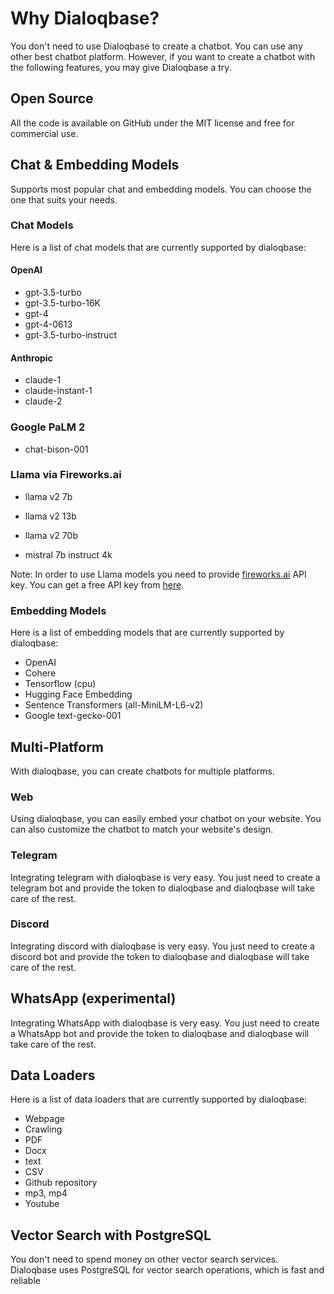 # Why Dialoqbase?

You don't need to use Dialoqbase to create a chatbot. You can use any other best chatbot platform. However, if you want to create a chatbot with the following features, you may give Dialoqbase a try.

## Open Source

All the code is available on GitHub under the MIT license and free for commercial use.

## Chat & Embedding Models

Supports most popular chat and embedding models. You can choose the one that suits your needs.

### Chat Models

Here is a list of chat models that are currently supported by dialoqbase:

#### OpenAI

* gpt-3.5-turbo
* gpt-3.5-turbo-16K
* gpt-4
* gpt-4-0613
* gpt-3.5-turbo-instruct

#### Anthropic

* claude-1
* claude-instant-1
* claude-2


### Google PaLM 2

* chat-bison-001


### Llama via Fireworks.ai

* llama v2 7b

* llama v2 13b

* llama v2 70b

* mistral 7b instruct 4k

Note: In order to use Llama models you need to provide [fireworks.ai](https://fireworks.ai/) API key. You can get a free API key from [here](https://fireworks.ai/).

### Embedding Models

Here is a list of embedding models that are currently supported by dialoqbase:

* OpenAI 
* Cohere
* Tensorflow (cpu)
* Hugging Face Embedding
* Sentence Transformers (all-MiniLM-L6-v2)
* Google text-gecko-001

## Multi-Platform

With dialoqbase, you can create chatbots for multiple platforms. 

### Web

Using dialoqbase, you can easily embed your chatbot on your website. You can also customize the chatbot to match your website's design.

### Telegram 

Integrating telegram with dialoqbase is very easy. You just need to create a telegram bot and provide the token to dialoqbase and dialoqbase will take care of the rest.


### Discord 

Integrating discord with dialoqbase is very easy. You just need to create a discord bot and provide the token to dialoqbase and dialoqbase will take care of the rest.

## WhatsApp (experimental)

Integrating WhatsApp with dialoqbase is very easy. You just need to create a WhatsApp bot and provide the token to dialoqbase and dialoqbase will take care of the rest.

## Data Loaders

Here is a list of data loaders that are currently supported by dialoqbase:

* Webpage
* Crawling
* PDF
* Docx
* text
* CSV
* Github repository
* mp3, mp4
* Youtube

## Vector Search with PostgreSQL

You don't need to spend money on other vector search services. Dialoqbase uses PostgreSQL for vector search operations, which is fast and reliable